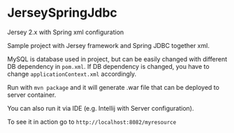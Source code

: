# JerseySpringJdbc
Jersey 2.x with Spring xml configuration

Sample project with Jersey framework and Spring JDBC together xml.

MySQL is database used in project, but can be easily changed with different DB dependency in `pom.xml`.
If DB dependency is changed, you have to change `applicationContext.xml` accordingly.

Run with `mvn package` and it will generate .war file that can be deployed to server container.

You can also run it via IDE (e.g. Intellij with Server configuration).

To see it in action go to `http://localhost:8082/myresource`

